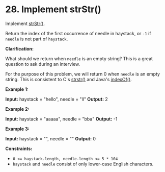 # 28. Implement strStr()

Implement  [strStr()](http://www.cplusplus.com/reference/cstring/strstr/).

Return the index of the first occurrence of needle in haystack, or  `-1`  if  `needle`  is not part of  `haystack`.

**Clarification:**

What should we return when  `needle`  is an empty string? This is a great question to ask during an interview.

For the purpose of this problem, we will return 0 when  `needle`  is an empty string. This is consistent to C's [strstr()](http://www.cplusplus.com/reference/cstring/strstr/)  and Java's [indexOf()](https://docs.oracle.com/javase/7/docs/api/java/lang/String.html#indexOf(java.lang.String)).

**Example 1:**

**Input:** haystack = "hello", needle = "ll"
**Output:** 2

**Example 2:**

**Input:** haystack = "aaaaa", needle = "bba"
**Output:** -1

**Example 3:**

**Input:** haystack = "", needle = ""
**Output:** 0

**Constraints:**

-   `0 <= haystack.length, needle.length <= 5 * 104`
-   `haystack`  and `needle`  consist of only lower-case English characters.
